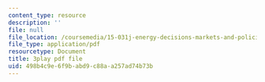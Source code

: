 ```yaml
---
content_type: resource
description: ''
file: null
file_location: /coursemedia/15-031j-energy-decisions-markets-and-policies-spring-2012/498b4c9e6f9babd9c88aa257ad74b73b_FaLqAip6A0Q.pdf
file_type: application/pdf
resourcetype: Document
title: 3play pdf file
uid: 498b4c9e-6f9b-abd9-c88a-a257ad74b73b
---
```


